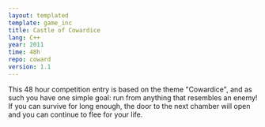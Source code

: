 ```yaml
---
layout: templated
template: game_inc
title: Castle of Cowardice
lang: C++
year: 2011
time: 48h
repo: coward
version: 1.1
---
```

This 48 hour competition entry is based on the theme "Cowardice", and as
such you have one simple goal: run from anything that resembles an enemy!
If you can survive for long enough, the door to the next chamber will open
and you can continue to flee for your life.
